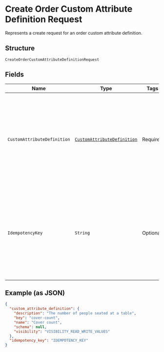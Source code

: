
# Create Order Custom Attribute Definition Request

Represents a create request for an order custom attribute definition.

## Structure

`CreateOrderCustomAttributeDefinitionRequest`

## Fields

| Name | Type | Tags | Description | Getter |
|  --- | --- | --- | --- | --- |
| `CustomAttributeDefinition` | [`CustomAttributeDefinition`](../../doc/models/custom-attribute-definition.md) | Required | Represents a definition for custom attribute values. A custom attribute definition<br>specifies the key, visibility, schema, and other properties for a custom attribute. | CustomAttributeDefinition getCustomAttributeDefinition() |
| `IdempotencyKey` | `String` | Optional | A unique identifier for this request, used to ensure idempotency.<br>For more information, see [Idempotency](https://developer.squareup.com/docs/basics/api101/idempotency).<br>**Constraints**: *Minimum Length*: `1`, *Maximum Length*: `45` | String getIdempotencyKey() |

## Example (as JSON)

```json
{
  "custom_attribute_definition": {
    "description": "The number of people seated at a table",
    "key": "cover-count",
    "name": "Cover count",
    "schema": null,
    "visibility": "VISIBILITY_READ_WRITE_VALUES"
  },
  "idempotency_key": "IDEMPOTENCY_KEY"
}
```

